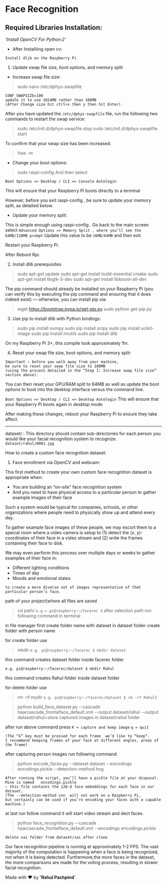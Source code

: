 # Face Recognition

## Required Libraries Installation:

_'Install OpenCV For Python:2`_


* After Installiing open cv:

`Install dlib on the Raspberry Pi`

1. Update swap file size, boot options, and memory split

* Increase swap file size:

>sudo nano /etc/dphys-swapfile
```
CONF_SWAPSIZE=100
update it to use 1024MB rather than 100MB
(After Change size hit ctrl+x then y then hit Enter)
```

After you have updated the `/etc/dphys-swapfile`  file, 
run the following two commands to restart the swap service:
>sudo /etc/init.d/dphys-swapfile stop
>sudo /etc/init.d/dphys-swapfile start

To confirm that your swap size has been increased.
>free -m

* Change your boot options:
>sudo raspi-config
And then select
 
`Boot Options => Desktop / CLI => Console Autologin`

This will ensure that your Raspberry Pi boots directly to a terminal

However, before you exit raspi-config , be sure to update your memory split, as detailed below.

* Update your memory split:

This is simple enough using raspi-config . 
Go back to the main screen
select `Advanced Options => Memory Split , where you’ll see the 64MB/128MB prompt`
Update this value to be `16MB/64MB` and then exit.

Restart your Raspberry Pi.

After Reboot Rpi.

2. Install dlib prerequisites

>sudo apt-get update
>sudo apt-get install build-essential cmake
>sudo apt-get install libgtk-3-dev
>sudo apt-get install libboost-all-dev

The pip  command should already be installed on your Raspberry Pi 
(you can verify this by executing the pip  command and ensuring that it does indeed exist) 
— otherwise, you can install pip  via:

>wget https://bootstrap.pypa.io/get-pip.py
>sudo python get-pip.py

3. Use pip to install dlib with Python bindings:

>sudo pip install numpy
>sudo pip install scipy
>sudo pip install scikit-image
>sudo pip install imutils
>sudo pip install dlib

On my Raspberry Pi 3+, this compile took approximately 1hr.

4. Reset your swap file size, boot options, and memory split:

```
Important — before you walk away from your machine, 
be sure to reset your swap file size to 100MB 
(using the process detailed in the “Step 1: Increase swap file size” section above).
```
You can then reset your GPU/RAM split to 64MB as well as update the boot options 
to boot into the desktop interface versus the command line.

`Boot Options => Desktop / CLI => Desktop Autologin`
This will ensure that your Raspberry Pi boots again in desktop mode

After making these changes, reboot your Raspberry Pi to ensure they take affect.

*************************************************************************************

dataset/ : 
This directory should contain sub-directories for each person you would like your facial recognition system to recognize.
`dataset/rahul/0001.jpg`

How to create a custom face recognition dataset:

1. Face enrollment via OpenCV and webcam:

This first method to create your own custom face recognition dataset is appropriate when:

* You are building an “on-site” face recognition system
* And you need to have physical access to a particular person to gather example images of their face

Such a system would be typical for companies, schools, 
or other organizations where people need to physically show up and attend every day.

To gather example face images of these people, we may escort them to a special room where a video camera is setup to (1) 
detect the (x, y)-coordinates of their face in a video stream and (2) write the frames containing their face to disk.

We may even perform this process over multiple days or weeks to gather examples of their face in:

* Different lighting conditions
* Times of day
* Moods and emotional states

`to create a more diverse set of images representative of that particular person’s face.`

path of your project(where all files are saved
>cd path/
`e.g.= pi@raspberry:~/facerec $`
after selection path run following command in terminal

in file manager first create folder name with dataset
in dataset folder create folder with person name

for create folder use 
>mkdir <foldername>
`e.g. pi@raspberry:~/facerec $ mkdir dataset`

this command creates dataset folder inside facerec folder

`e.g. pi@raspberry:~/facerec/dataset $ mkdir Rahul`

this command creates Rahul folder inside dataset folder

for delete folder use 
>rm -rf mydir
`e.g. pi@raspberry:~/facerec/dataset $ rm -rf Rahul1`

>python build_face_dataset.py --cascade haarcascade_frontalface_default.xml --output dataset/rahul --output dataset/rahul=store captured images in dataset/rahul folder

after run above command press 
`K = capture and keep image`
`q = quit`
```
(The “k” key must be pressed for each frame  we’d like to “keep”. 
I recommend keeping frames of your face at different angles, areas of the frame)
```

after capturing person images run following command.

>python encode_faces.py --dataset dataset --encodings encodings.pickle --detection-method hog

```
After running the script, you’ll have a pickle file at your disposal. Mine is named   encodings.pickle  
— this file contains the 128-d face embeddings for each face in our dataset.
(The --detection-method cnn  will not work on a Raspberry Pi,
but certainly can be used if you’re encoding your faces with a capable machine.)
```
at last run follow command it will start video stream and dect faces.

>python face_recognition.py --cascade haarcascade_frontalface_default.xml --encodings encodings.pickle




`delete sai folder from dataset/sai after clone`

Our face recognition pipeline is running at approximately 1-2 FPS. 
The vast majority of the computation is happening when a face is being recognized, 
not when it is being detected. Furthermore,the more faces in the dataset,
the more comparisons are made for the voting process, 
resulting in slower facial recognition.







Made with :heart: by **'Rahul Pachpind`**












